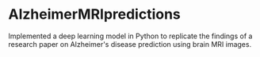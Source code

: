 # AlzheimerMRIpredictions
Implemented a deep learning model in Python to replicate the findings of a research paper on Alzheimer's disease prediction using brain MRI images.
